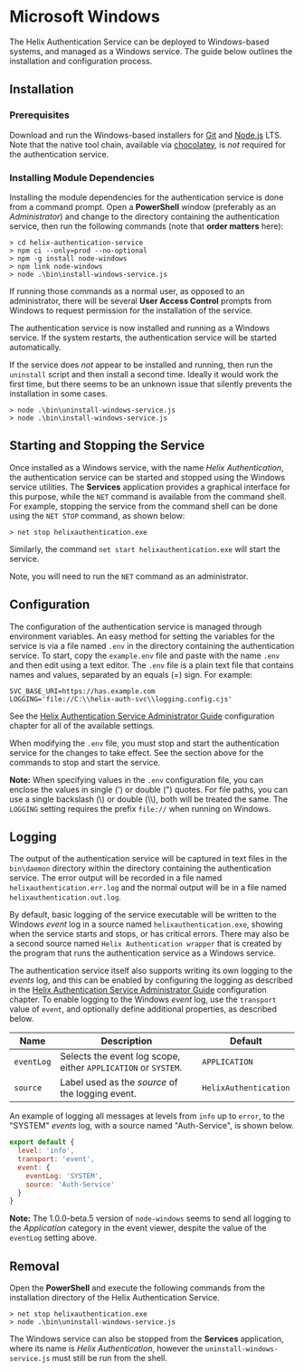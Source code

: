 # Microsoft Windows

The Helix Authentication Service can be deployed to Windows-based systems, and managed as a Windows service. The guide below outlines the installation and configuration process.

## Installation

### Prerequisites

Download and run the Windows-based installers for [Git](https://git-scm.com) and [Node.js](https://nodejs.org/) LTS. Note that the native tool chain, available via [chocolatey](https://chocolatey.org), is _not_ required for the authentication service.

### Installing Module Dependencies

Installing the module dependencies for the authentication service is done from a command prompt. Open a **PowerShell** window (preferably as an _Administrator_) and change to the directory containing the authentication service, then run the following commands (note that **order matters** here):

```
> cd helix-authentication-service
> npm ci --only=prod --no-optional
> npm -g install node-windows
> npm link node-windows
> node .\bin\install-windows-service.js
```

If running those commands as a normal user, as opposed to an administrator, there will be several **User Access Control** prompts from Windows to request permission for the installation of the service.

The authentication service is now installed and running as a Windows service. If the system restarts, the authentication service will be started automatically.

If the service does _not_ appear to be installed and running, then run the `uninstall` script and then install a second time. Ideally it would work the first time, but there seems to be an unknown issue that silently prevents the installation in some cases.

```
> node .\bin\uninstall-windows-service.js
> node .\bin\install-windows-service.js
```

## Starting and Stopping the Service

Once installed as a Windows service, with the name *Helix Authentication*, the authentication service can be started and stopped using the Windows service utilities. The **Services** application provides a graphical interface for this purpose, while the `NET` command is available from the command shell. For example, stopping the service from the command shell can be done using the `NET STOP` command, as shown below:

```
> net stop helixauthentication.exe
```

Similarly, the command `net start helixauthentication.exe` will start the service.

Note, you will need to run the `NET` command as an administrator.

## Configuration

The configuration of the authentication service is managed through environment variables. An easy method for setting the variables for the service is via a file named `.env` in the directory containing the authentication service. To start, copy the `example.env` file and paste with the name `.env` and then edit using a text editor. The `.env` file is a plain text file that contains names and values, separated by an equals (=) sign. For example:

```
SVC_BASE_URI=https://has.example.com
LOGGING='file://C:\\helix-auth-svc\\logging.config.cjs'
```

See the [Helix Authentication Service Administrator Guide](https://www.perforce.com/manuals/helix-auth-svc/Content/HAS/Home-has.html) configuration chapter for all of the available settings.

When modifying the `.env` file, you must stop and start the authentication service for the changes to take effect. See the section above for the commands to stop and start the service.

**Note:** When specifying values in the `.env` configuration file, you can enclose the values in single (') or double (") quotes. For file paths, you can use a single backslash (\\) or double (\\\\), both will be treated the same. The `LOGGING` setting requires the prefix `file://` when running on Windows.

## Logging

The output of the authentication service will be captured in text files in the `bin\daemon` directory within the directory containing the authentication service. The error output will be recorded in a file named `helixauthentication.err.log` and the normal output will be in a file named `helixauthentication.out.log`.

By default, basic logging of the service executable will be written to the Windows _event_ log in a source named `helixauthentication.exe`, showing when the service starts and stops, or has critical errors. There may also be a second source named `Helix Authentication wrapper` that is created by the program that runs the authentication service as a Windows service.

The authentication service itself also supports writing its own logging to the _events_ log, and this can be enabled by configuring the logging as described in the [Helix Authentication Service Administrator Guide](https://www.perforce.com/manuals/helix-auth-svc/Content/HAS/Home-has.html) configuration chapter. To enable logging to the Windows _event_ log, use the `transport` value of `event`, and optionally define additional properties, as described below.

| Name | Description | Default |
| ---- | ----------- | ------- |
| `eventLog` | Selects the event log scope, either `APPLICATION` or `SYSTEM`. | `APPLICATION` |
| `source` | Label used as the _source_ of the logging event. | `HelixAuthentication` |

An example of logging all messages at levels from `info` up to `error`, to the "SYSTEM" _events_ log, with a source named "Auth-Service", is shown below.

```javascript
export default {
  level: 'info',
  transport: 'event',
  event: {
    eventLog: 'SYSTEM',
    source: 'Auth-Service'
  }
}
```

**Note:** The 1.0.0-beta.5 version of `node-windows` seems to send all logging to the _Application_ category in the event viewer, despite the value of the `eventLog` setting above.

## Removal

Open the **PowerShell** and execute the following commands from the installation directory of the Helix Authentication Service.

```
> net stop helixauthentication.exe
> node .\bin\uninstall-windows-service.js
```

The Windows service can also be stopped from the **Services** application, where its name is _Helix Authentication_, however the `uninstall-windows-service.js` must still be run from the shell.
